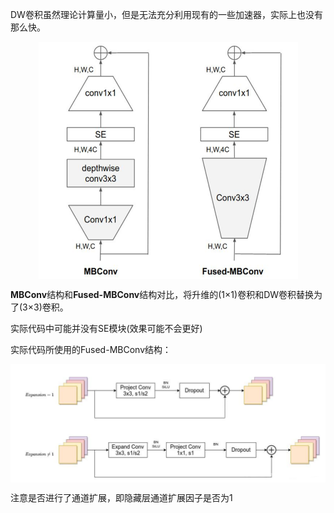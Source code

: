 DW卷积虽然理论计算量小，但是无法充分利用现有的一些加速器，实际上也没有那么快。

<img src="../../assets/image-20241119215204547.png" alt="image-20241119215204547" style="zoom:50%;display: block; margin: 0 auto;" />

**MBConv**结构和**Fused-MBConv**结构对比，将升维的(1×1)卷积和DW卷积替换为了(3×3)卷积。

实际代码中可能并没有SE模块(效果可能不会更好)

实际代码所使用的Fused-MBConv结构：

<img src="../../assets/image-20241119225931388.png" alt="image-20241119225931388" style="zoom: 50%;display: block; margin: 0 auto;" />

注意是否进行了通道扩展，即隐藏层通道扩展因子是否为1
